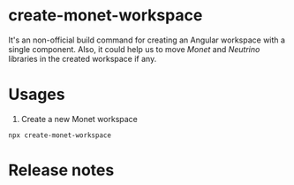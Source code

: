 # create-monet-workspace
It's an non-official build command for creating an Angular workspace with a single component. Also, it could help us to move *Monet* and *Neutrino* libraries in the created workspace if any.

# Usages
1. Create a new Monet workspace

```
npx create-monet-workspace
```

# Release notes